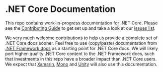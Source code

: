 .NET Core Documentation
=======================

This repo contains work-in-progress documentation for .NET Core. Please see the [Contributing Guide](CONTRIBUTING.md) to get set up and take a look at our [issues list](https://github.com/dotnet/core-docs/issues). 

We very much welcome contributions to help us provide a complete set of .NET Core docs sooner. Feel free to use (copy/paste) documentation from [.NET Framework docs](https://msdn.microsoft.com/library/w0x726c2.aspx) as a starting point for .NET Core docs. We will likely port higher-quality .NET Core content to the .NET Framework docs, such that investments in this repo have a broader impact than .NET Core users. We expect that [Xamarin](http://developer.xamarin.com/api/root/classlib/), [Mono](http://docs.go-mono.com/?link=root%3a%2fclasslib) and [Unity](http://docs.unity3d.com/Manual/index.html) will also use this documentation.

